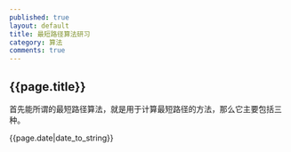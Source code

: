 ```yaml
---
published: true
layout: default
title: 最短路径算法研习
category: 算法
comments: true
---
```

## {{page.title}}


首先能所谓的最短路径算法，就是用于计算最短路径的方法，那么它主要包括三种。


{{page.date|date_to_string}}




